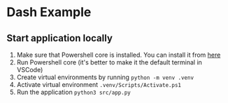 # Dash Example

## Start application locally

1. Make sure that Powershell core is installed. You can install it from [here](https://github.com/PowerShell/PowerShell/releases/download/v7.2.1/PowerShell-7.2.1-win-x64.msi)
1. Run Powershell core (it's better to make it the default terminal in VSCode)
1. Create virtual environments by running `python -m venv .venv`
1. Activate virtual environment `.venv/Scripts/Activate.ps1`
1. Run the application `python3 src/app.py`

